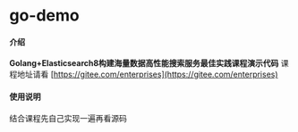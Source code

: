 # go-demo

#### 介绍
**Golang+Elasticsearch8构建海量数据高性能搜索服务最佳实践课程演示代码**
课程地址请看 [https://gitee.com/enterprises](https://gitee.com/enterprises)


#### 使用说明

结合课程先自己实现一遍再看源码
